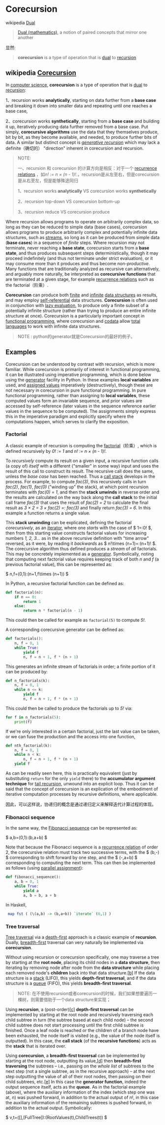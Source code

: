 # Corecursion

wikipedia [Dual](https://en.wikipedia.org/wiki/Dual) 

> [Dual (mathematics)](https://en.wikipedia.org/wiki/Dual_(mathematics)), a notion of paired concepts that mirror one another

显然:

> **corecursion** is a type of operation that is [dual](https://en.wikipedia.org/wiki/Dual_(category_theory)) to [recursion](https://en.wikipedia.org/wiki/Recursion_(computer_science))



## wikipedia [Corecursion](https://en.wikipedia.org/wiki/Corecursion)



In [computer science](https://en.wikipedia.org/wiki/Computer_science), **corecursion** is a type of operation that is [dual](https://en.wikipedia.org/wiki/Dual_(category_theory)) to [recursion](https://en.wikipedia.org/wiki/Recursion_(computer_science)): 

1、recursion works **analytically**, starting on data further from a **base case** and breaking it down into smaller data and repeating until one reaches a base case, 

2、corecursion works **synthetically**, starting from a **base case** and building it up, iteratively producing data further removed from a base case. Put simply, **corecursive algorithms** use the data that they themselves produce, bit by bit, as they become available, and needed, to produce further bits of data. A similar but distinct concept is [*generative recursion*](https://en.wikipedia.org/wiki/Generative_recursion#Structural_versus_generative_recursion) which may lack a definite（确切的） "direction" inherent in corecursion and recursion.

> NOTE: 
>
> 一、recursion 和 corecursion 的计算方向是相反：对于一个 [recurrence relations](https://en.wikipedia.org/wiki/Recurrence_relation) ，如*n! := n × (n - 1)!*.，recursion是从左至右，但是corecursion是从右至左，但是能够殊途同归
>
> 1、recursion works **analytically** VS corecursion works **synthetically**
>
> 2、recursion top-down VS corecursion bottom-up
>
> 3、recursion reduce VS corecursion produce

Where recursion allows programs to operate on arbitrarily complex data, so long as they can be reduced to simple data (base cases), corecursion allows programs to produce arbitrarily complex and potentially infinite data structures, such as [streams](https://en.wikipedia.org/wiki/Stream_(computing)), so long as it can be produced from simple data (**base cases**) in a sequence of *finite* steps. Where recursion may not terminate, never reaching a **base state**, corecursion starts from a **base state**, and thus produces subsequent steps deterministically, though it may proceed indefinitely (and thus not terminate under strict evaluation), or it may consume more than it produces and thus become non-*productive*. Many functions that are traditionally analyzed as recursive can alternatively, and arguably more naturally, be interpreted as **corecursive functions** that are terminated at a given stage, for example [recurrence relations](https://en.wikipedia.org/wiki/Recurrence_relation) such as the factorial（阶乘）.

**Corecursion** can produce both [finite](https://en.wikipedia.org/wiki/Finite_set) and [infinite](https://en.wikipedia.org/wiki/Infinite_set) [data structures](https://en.wikipedia.org/wiki/Data_structure) as results, and may employ [self-referential](https://en.wikipedia.org/wiki/Self-reference) data structures. **Corecursion** is often used in conjunction with [lazy evaluation](https://en.wikipedia.org/wiki/Lazy_evaluation), to produce only a finite subset of a potentially infinite structure (rather than trying to produce an entire infinite structure at once). Corecursion is a particularly important concept in [functional programming](https://en.wikipedia.org/wiki/Functional_programming), where corecursion and [codata](https://en.wikipedia.org/wiki/Codata_(computer_science)) allow [total languages](https://en.wikipedia.org/wiki/Total_language) to work with infinite data structures.

> NOTE : python的generator就是Corecursion的最好的例子。

## Examples

Corecursion can be understood by contrast with recursion, which is more familiar. While corecursion is primarily of interest in functional programming, it can be illustrated using imperative programming, which is done below using the [generator](https://en.wikipedia.org/wiki/Generator_(computer_programming)) facility in Python. In these examples **local variables** are used, and [assigned values](https://en.wikipedia.org/wiki/Assignment_(computer_science)) imperatively (destructively), though these are not necessary in corecursion in pure functional programming. In pure functional programming, rather than assigning to **local variables**, these computed values form an invariable sequence, and prior values are accessed by self-reference (later values in the sequence reference earlier values in the sequence to be computed). The assignments simply express this in the imperative paradigm and explicitly specify where the computations happen, which serves to clarify the exposition.

### Factorial

A classic example of recursion is computing the [factorial](https://en.wikipedia.org/wiki/Factorial)（阶乘）, which is defined recursively by *0! := 1* and *n! := n × (n - 1)!*.

To *recursively* compute its result on a given input, a recursive function calls (a copy of) *itself* with a different ("smaller" in some way) input and uses the result of this call to construct its result. The recursive call does the same, unless the *base case* has been reached. Thus a [call stack](https://en.wikipedia.org/wiki/Call_stack) develops in the process. For example, to compute *fac(3)*, this recursively calls in turn *fac(2)*, *fac(1)*, *fac(0)* ("winding up" the stack), at which point recursion terminates with *fac(0) = 1*, and then the **stack unwinds** in reverse order and the results are calculated on the way back along the **call stack** to the initial call frame *fac(3)* that uses the result of *fac(2) = 2* to calculate the final result as *3 × 2 = 3 × fac(2) =: fac(3)* and finally return *fac(3) = 6*. In this example a function returns a single value.

This **stack unwinding** can be explicated, defining the factorial *corecursively*, as an [iterator](https://en.wikipedia.org/wiki/Iteration), where one *starts* with the case of $ 1=:0! $, then from this starting value constructs factorial values for increasing numbers *1, 2, 3...* as in the above recursive definition with "time arrow" reversed, as it were, by reading it *backwards* as $ n!\times (n+1)=:(n+1)! $. The corecursive algorithm thus defined produces a *stream* of *all* factorials. This may be concretely implemented as a [generator](https://en.wikipedia.org/wiki/Generator_(computer_programming)). Symbolically, noting that computing next factorial value requires keeping track of both *n* and *f* (a previous factorial value), this can be represented as:

$ n,f=(0,1):(n+1,f\times (n+1)) $

In Python, a recursive factorial function can be defined as: 

```python
def factorial(n):
    if n == 0:
        return 1
    else:
        return n * factorial(n - 1)
```

This could then be called for example as `factorial(5)` to compute *5!*.

A corresponding corecursive generator can be defined as:

```python
def factorials():
    n, f = 0, 1
    while True:
        yield f
        n, f = n + 1, f * (n + 1)
```

This generates an infinite stream of factorials in order; a finite portion of it can be produced by:

```python
def n_factorials(k):
    n, f = 0, 1
    while n <= k:
        yield f
        n, f = n + 1, f * (n + 1)
```

This could then be called to produce the factorials up to *5!* via:

```python
for f in n_factorials(5):
    print(f)
```

If we're only interested in a certain factorial, just the last value can be taken, or we can fuse the production and the access into one function,

```python
def nth_factorial(k):
    n, f = 0, 1
    while n < k:
        n, f = n + 1, f * (n + 1)
    yield f
```

As can be readily seen here, this is practically equivalent (just by substituting `return` for the only `yield` there) to the **accumulator argument technique** for [tail recursion](https://en.wikipedia.org/wiki/Tail_call), unwound into an explicit loop. Thus it can be said that the concept of corecursion is an explication of the embodiment of iterative computation processes by recursive definitions, where applicable.

因此，可以这样说，协递归的概念是通过递归定义来解释迭代计算过程的体现。



### Fibonacci sequence

In the same way, the [Fibonacci sequence](https://en.wikipedia.org/wiki/Fibonacci_sequence) can be represented as:

$ a,b=(0,1):(b,a+b) $

Note that because the Fibonacci sequence is a [recurrence relation](https://en.wikipedia.org/wiki/Recurrence_relation) of order 2, the corecursive relation must track two successive terms, with the $ (b,-) $ corresponding to shift forward by one step, and the $ (-,a+b) $ corresponding to computing the next term. This can then be implemented as follows (using [parallel assignment](https://en.wikipedia.org/wiki/Parallel_assignment)):

```python
def fibonacci_sequence():
    a, b = 0, 1
    while True:
        yield a
        a, b = b, a + b
```

In Haskell,

```haskell
 map fst ( (\(a,b) -> (b,a+b)) `iterate` (0,1) )
```



### Tree traversal

[Tree traversal](https://en.wikipedia.org/wiki/Tree_traversal) via a [depth-first](https://en.wikipedia.org/wiki/Depth-first) approach is a classic example of **recursion**. Dually, [breadth-first](https://en.wikipedia.org/wiki/Breadth-first) traversal can very naturally be implemented via **corecursion**.

Without using recursion or corecursion specifically, one may traverse a tree by starting at the **root node**, placing its child nodes in a **data structure**, then iterating by removing node after node from the **data structure** while placing each removed node's **children** back into that data structure.[[b\]](https://en.wikipedia.org/wiki/Corecursion#cite_note-2) If the data structure is a [stack](https://en.wikipedia.org/wiki/Stack_(abstract_data_type)) (LIFO), this yields **depth-first traversal**, and if the data structure is a [queue](https://en.wikipedia.org/wiki/Queue_(abstract_data_type)) (FIFO), this yields **breadth-first traversal**.

> NOTE: 在不使用recursion或者corecursion的时候，我们如果想要遍历一棵树，则需要借助于一个data structure来实现；

Using **recursion**, a (post-order)[[c\]](https://en.wikipedia.org/wiki/Corecursion#cite_note-3) **depth-first traversal** can be implemented by starting at the root node and recursively traversing each child subtree in turn (the subtree based at each child node) – the second child subtree does not start processing until the first child subtree is finished. Once a leaf node is reached or the children of a branch node have been exhausted, the node itself is visited (e.g., the value of the node itself is outputted). In this case, the **call stack** (of the **recursive functions**) acts as the **stack** that is iterated over.

Using **corecursion**, a **breadth-first traversal** can be implemented by starting at the root node, outputting its value,[[d\]](https://en.wikipedia.org/wiki/Corecursion#cite_note-4) then **breadth-first traversing** the subtrees – i.e., passing on the *whole list* of subtrees to the next step (not a single subtree, as in the recursive approach) – at the next step outputting the value of all of their root nodes, then passing on their child subtrees, etc.[[e\]](https://en.wikipedia.org/wiki/Corecursion#cite_note-5) In this case the **generator function**, indeed the output sequence itself, acts as the **queue**. As in the factorial example (above), where the auxiliary information of the index (which step one was at, *n*) was pushed forward, in addition to the actual output of *n*!, in this case the auxiliary information of the remaining subtrees is pushed forward, in addition to the actual output. Symbolically:

$ v,t=([],[FullTree]):(RootValues(t),ChildTrees(t)) $

